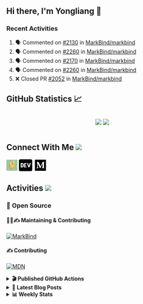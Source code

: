 ## Hi there, I'm Yongliang 👋

### Recent Activities

<!--START_SECTION:activity-->
1. 🗣 Commented on [#2130](https://github.com/MarkBind/markbind/issues/2130) in [MarkBind/markbind](https://github.com/MarkBind/markbind)
2. 🗣 Commented on [#2260](https://github.com/MarkBind/markbind/issues/2260) in [MarkBind/markbind](https://github.com/MarkBind/markbind)
3. 🗣 Commented on [#2170](https://github.com/MarkBind/markbind/issues/2170) in [MarkBind/markbind](https://github.com/MarkBind/markbind)
4. 🗣 Commented on [#2260](https://github.com/MarkBind/markbind/issues/2260) in [MarkBind/markbind](https://github.com/MarkBind/markbind)
5. ❌ Closed PR [#2052](https://github.com/MarkBind/markbind/pull/2052) in [MarkBind/markbind](https://github.com/MarkBind/markbind)
<!--END_SECTION:activity-->

## GitHub Statistics :chart_with_upwards_trend:
<div align="center">
<div style="display: flex; align-items: center; justify-content: center;">

[![](https://github-readme-stats-tlylt.vercel.app/api?username=tlylt&show_icons=true&theme=tokyonight&hide_border=true&locale=en)](https://github.com/tlylt)
[![](https://github-readme-streak-stats.herokuapp.com/?user=tlylt&theme=tokyonight&hide_border=true)](https://github.com/tlylt)
</div>
</div>

## Connect With Me <img src="https://media.giphy.com/media/2wh5K5yE3ulp3xgYcG/giphy-downsized.gif" width="30">

<a href="https://www.yongliangliu.com/" target="_blank"><img align="center" src="static/site-icon.png" alt="yongliangliu.com" height="29" width="29" /></a>
<a href="https://dev.to/tlylt" target="_blank"><img align="center" src="static/dev-badge.svg" alt="dev.to/tlylt" height="35" width="35" /></a>
<a href="https://tlylt.medium.com" target="_blank"><img align="center" src="static/medium.png" alt="tlylt.medium.com" height="35" width="35" /></a>

## Activities <img src="https://media.giphy.com/media/WUlplcMpOCEmTGBtBW/giphy.gif" width="30">

### 🔭 Open Source

#### 👷‍♂️✍️ Maintaining & Contributing
[![MarkBind](https://github-readme-stats-tlylt.vercel.app/api/pin/?username=markbind&repo=markbind)](https://github.com/MarkBind/markbind)

#### ✍️ Contributing
[![MDN](https://github-readme-stats-tlylt.vercel.app/api/pin/?username=mdn&repo=content)](https://github.com/mdn/content)

<details>
<summary> <b>🎬 Published GitHub Actions </b> </summary>

[![install-graphviz](https://github-readme-stats-tlylt.vercel.app/api/pin/?username=tlylt&repo=install-graphviz)](https://github.com/tlylt/install-graphviz)

[![reposense-action](https://github-readme-stats-tlylt.vercel.app/api/pin/?username=tlylt&repo=reposense-action)](https://github.com/tlylt/reposense-action)

[![markbin-action](https://github-readme-stats-tlylt.vercel.app/api/pin/?username=markbind&repo=markbind-action)](https://github.com/MarkBind/markbind-action)

</details>

<details>
<summary> <b>📕 Latest Blog Posts</b> </summary>

<!-- BLOG-POST-LIST:START -->
- [Deploy a ChatGPT API Server in no time](https://www.yongliangliu.com/blog/chatgpt-nextjs-server/)
- [Creating a regex-based Markdown parser in TypeScript](https://www.yongliangliu.com/blog/rmark/)
- [Create VSCode Snippets for Markdown Blog Workflows](https://www.yongliangliu.com/blog/vscode-snippets/)
- [Brag Doc 2023](https://www.yongliangliu.com/blog/brag-doc-2023/)
- [My Journey into Open Source](https://www.yongliangliu.com/blog/my-journey-into-open-source/)
<!-- BLOG-POST-LIST:END -->

</details>

<details>
<summary> <b>📊 Weekly Stats</b> </summary>

<!--START_SECTION:waka-->
![Code Time](http://img.shields.io/badge/Code%20Time-914%20hrs%2052%20mins-blue)

**🐱 My GitHub Data** 

> 📦 608.2 kB Used in GitHub's Storage 
 > 
> 🏆 853 Contributions in the Year 2023
 > 
> 🚫 Not Opted to Hire
 > 
> 📜 169 Public Repositories 
 > 
> 🔑 31 Private Repositories 
 > 
**I'm an Early 🐤** 

```text
🌞 Morning                3743 commits        ███████░░░░░░░░░░░░░░░░░░   29.66 % 
🌆 Daytime                3320 commits        ███████░░░░░░░░░░░░░░░░░░   26.31 % 
🌃 Evening                4693 commits        █████████░░░░░░░░░░░░░░░░   37.19 % 
🌙 Night                  864 commits         ██░░░░░░░░░░░░░░░░░░░░░░░   06.85 % 
```
📅 **I'm Most Productive on Wednesday** 

```text
Monday                   1662 commits        ███░░░░░░░░░░░░░░░░░░░░░░   13.17 % 
Tuesday                  1884 commits        ████░░░░░░░░░░░░░░░░░░░░░   14.93 % 
Wednesday                2106 commits        ████░░░░░░░░░░░░░░░░░░░░░   16.69 % 
Thursday                 1625 commits        ███░░░░░░░░░░░░░░░░░░░░░░   12.88 % 
Friday                   1650 commits        ███░░░░░░░░░░░░░░░░░░░░░░   13.07 % 
Saturday                 1863 commits        ████░░░░░░░░░░░░░░░░░░░░░   14.76 % 
Sunday                   1830 commits        ████░░░░░░░░░░░░░░░░░░░░░   14.50 % 
```


📊 **This Week I Spent My Time On** 

```text
🕑︎ Time Zone: Asia/Singapore

💬 Programming Languages: 
Markdown                 4 hrs 48 mins       ███████████████████░░░░░░   74.31 % 
C#                       49 mins             ███░░░░░░░░░░░░░░░░░░░░░░   12.73 % 
TypeScript               24 mins             ██░░░░░░░░░░░░░░░░░░░░░░░   06.21 % 
reStructuredText         21 mins             █░░░░░░░░░░░░░░░░░░░░░░░░   05.49 % 
JSON                     1 min               ░░░░░░░░░░░░░░░░░░░░░░░░░   00.48 % 
```


 Last Updated on 06/04/2023 00:45:56 UTC
<!--END_SECTION:waka-->

</details>

